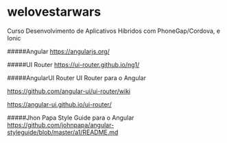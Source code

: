 # welovestarwars
Curso Desenvolvimento de Aplicativos Híbridos com PhoneGap/Cordova, e Ionic

#####Angular
https://angularjs.org/

#####UI Router
https://ui-router.github.io/ng1/

#####AngularUI Router
UI Router para o Angular

https://github.com/angular-ui/ui-router/wiki

https://angular-ui.github.io/ui-router/



#####Jhon Papa Style Guide para o Angular
https://github.com/johnpapa/angular-styleguide/blob/master/a1/README.md
